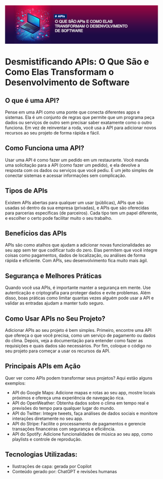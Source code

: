 <p align="center">
    <img width="1280" src=".github/assets/Capa.png">
</p>

# Desmistificando APIs: O Que São e Como Elas Transformam o Desenvolvimento de Software

## O que é uma API?
Pense em uma API como uma ponte que conecta diferentes apps e sistemas. Ela é um conjunto de regras que permite que um programa peça dados ou serviços de outro sem precisar saber exatamente como o outro funciona. Em vez de reinventar a roda, você usa a API para adicionar novos recursos ao seu projeto de forma rápida e fácil.

## Como Funciona uma API?
Usar uma API é como fazer um pedido em um restaurante. Você manda uma solicitação para a API (como fazer um pedido), e ela devolve a resposta com os dados ou serviços que você pediu. É um jeito simples de conectar sistemas e acessar informações sem complicação. 

## Tipos de APIs
Existem APIs abertas para qualquer um usar (públicas), APIs que são usadas só dentro da sua empresa (privadas), e APIs que são oferecidas para parcerias específicas (de parceiros). Cada tipo tem um papel diferente, e escolher o certo pode facilitar muito o seu trabalho. 

## Benefícios das APIs
APIs são como atalhos que ajudam a adicionar novas funcionalidades ao seu app sem ter que codificar tudo do zero. Elas permitem que você integre coisas como pagamentos, dados de localização, ou análises de forma rápida e eficiente. Com APIs, seu desenvolvimento fica muito mais ágil. 

## Segurança e Melhores Práticas
Quando você usa APIs, é importante manter a segurança em mente. Use autenticação e criptografia para proteger dados e evite problemas. Além disso, boas práticas como limitar quantas vezes alguém pode usar a API e validar as entradas ajudam a manter tudo seguro.

## Como Usar APIs no Seu Projeto?
Adicionar APIs ao seu projeto é bem simples. Primeiro, encontre uma API que ofereça o que você precisa, como um serviço de pagamento ou dados do clima. Depois, veja a documentação para entender como fazer as requisições e quais dados são necessários. Por fim, coloque o código no seu projeto para começar a usar os recursos da API. 

## Principais APIs em Ação
Quer ver como APIs podem transformar seus projetos? Aqui estão alguns exemplos:
- API do Google Maps: Adicione mapas e rotas ao seu app, mostre locais próximos e ofereça uma experiência de navegação rica.
- API do OpenWeather: Obtenha dados sobre o clima em tempo real e previsões do tempo para qualquer lugar do mundo.
- API do Twitter: Integre tweets, faça análises de dados sociais e monitore interações diretamente no seu app.
- API do Stripe: Facilite o processamento de pagamentos e gerencie transações financeiras com segurança e eficiência.
- API do Spotify: Adicione funcionalidades de música ao seu app, como playlists e controle de reprodução.

## Tecnologias Utilizadas:
- Ilustrações de capa: gerada por Copilot
- Conteúdo gerado por: ChatGPT e revisões humanas
